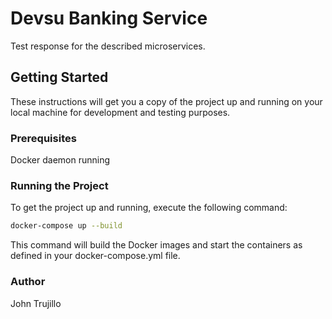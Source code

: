 # Devsu Banking Service

Test response for the described microservices.

## Getting Started

These instructions will get you a copy of the project up and running on your local machine for development and testing
purposes.

### Prerequisites

Docker daemon running

### Running the Project

To get the project up and running, execute the following command:

```bash
docker-compose up --build
```

This command will build the Docker images and start the containers as defined in your docker-compose.yml file.

### Author

John Trujillo